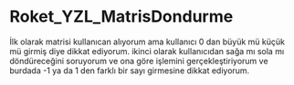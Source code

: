 # Roket_YZL_MatrisDondurme
İlk olarak matrisi kullanıcan alıyorum ama kullanıcı 0 dan büyük mü küçük mü girmiş diye dikkat ediyorum.
ikinci olarak  kullanıcıdan sağa mı sola mı döndüreceğini soruyorum ve ona göre işlemini gerçekleştiriyorum ve burdada -1 ya da 1 den farklı bir sayı girmesine dikkat ediyorum.
